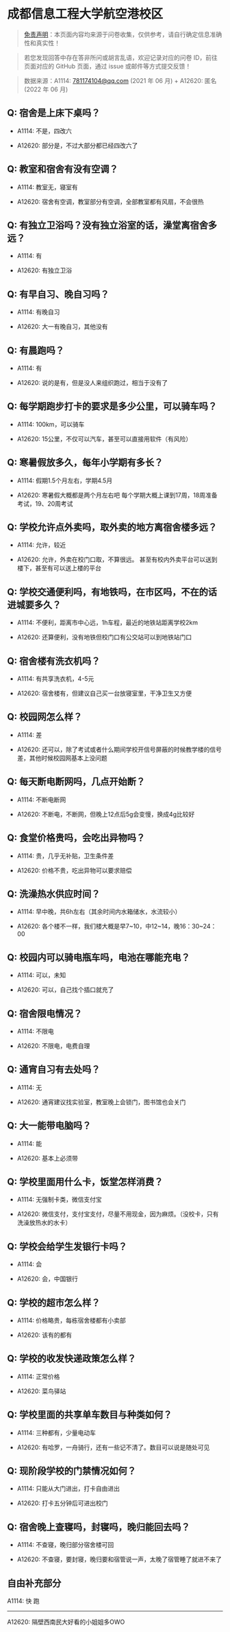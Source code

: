 # 成都信息工程大学航空港校区

> [免责声明](https://colleges.chat/#_3)：本页面内容均来源于问卷收集，仅供参考，请自行确定信息准确性和真实性！

> 若您发现回答中存在答非所问或胡言乱语，欢迎记录对应的问卷 ID，前往页面对应的 GitHub 页面，通过 issue 或邮件等方式提交反馈！

> 数据来源：A1114: 781174104@qq.com (2021 年 06 月) + A12620: 匿名 (2022 年 06 月)

## Q: 宿舍是上床下桌吗？

- A1114: 不是，四改六

- A12620: 部分是，不过大部分都已经四改六了

## Q: 教室和宿舍有没有空调？

- A1114: 教室无，寝室有

- A12620: 宿舍有空调，教室部分有空调，全部教室都有风扇，不会很热

## Q: 有独立卫浴吗？没有独立浴室的话，澡堂离宿舍多远？

- A1114: 有

- A12620: 有独立卫浴

## Q: 有早自习、晚自习吗？

- A1114: 有晚自习

- A12620: 大一有晚自习，其他没有

## Q: 有晨跑吗？

- A1114: 有

- A12620: 说的是有，但是没人来组织跑过，相当于没有了

## Q: 每学期跑步打卡的要求是多少公里，可以骑车吗？

- A1114: 100km，可以骑车

- A12620: 15公里，不仅可以汽车，甚至可以直接用软件（有风险）

## Q: 寒暑假放多久，每年小学期有多长？

- A1114: 假期1.5个月左右，学期4.5月

- A12620: 寒暑假大概都是两个月左右吧
每个学期大概上课到17周，18周准备考试，19、20周考试

## Q: 学校允许点外卖吗，取外卖的地方离宿舍楼多远？

- A1114: 允许，较近

- A12620: 允许，外卖在校门口取，不算很远。
甚至有校内外卖平台可以送到楼下，甚至有可以送上楼的平台

## Q: 学校交通便利吗，有地铁吗，在市区吗，不在的话进城要多久？

- A1114: 不便利，距离市中心远，1h车程，最近的地铁站距离学校2km

- A12620: 还算便利，没有地铁但校门口有公交站可以到地铁站门口

## Q: 宿舍楼有洗衣机吗？

- A1114: 有共享洗衣机，4-5元

- A12620: 宿舍楼有，但建议自己买一台放寝室里，干净卫生又方便

## Q: 校园网怎么样？

- A1114: 差

- A12620: 还可以，除了考试或者什么期间学校开信号屏蔽的时候教学楼的信号差，其他时候校园网基本上没问题

## Q: 每天断电断网吗，几点开始断？

- A1114: 不断电断网

- A12620: 不断电，不断网，但晚上12点后5g会变慢，换成4g比较好

## Q: 食堂价格贵吗，会吃出异物吗？

- A1114: 贵，几乎无补贴，卫生条件差

- A12620: 价格不贵，吃出异物可以要求赔偿

## Q: 洗澡热水供应时间？

- A1114: 早中晚，共6h左右（其余时间内水箱储水，水流较小）

- A12620: 各个楼不一样，我们楼大概是早7\~10，中12\~14，晚16：30\~24：00

## Q: 校园内可以骑电瓶车吗，电池在哪能充电？

- A1114: 可以，未知

- A12620: 可以，自己找个插口就充了

## Q: 宿舍限电情况？

- A1114: 不限电

- A12620: 不限电，电费自理

## Q: 通宵自习有去处吗？

- A1114: 无

- A12620: 通宵建议找实验室，教室晚上会锁门，图书馆也会关门

## Q: 大一能带电脑吗？

- A1114: 能

- A12620: 基本上必须带

## Q: 学校里面用什么卡，饭堂怎样消费？

- A1114: 无强制卡类，微信支付宝

- A12620: 微信支付，支付宝支付，尽量不用现金，因为麻烦。（没校卡，只有洗澡放热水的水卡）

## Q: 学校会给学生发银行卡吗？

- A1114: 会

- A12620: 会，中国银行

## Q: 学校的超市怎么样？

- A1114: 价格略贵，每栋宿舍楼都有小卖部

- A12620: 该有的都有

## Q: 学校的收发快递政策怎么样？

- A1114: 正常价格

- A12620: 菜鸟驿站

## Q: 学校里面的共享单车数目与种类如何？

- A1114: 三种都有，少量电动车

- A12620: 有哈罗，一舟骑行，还有一些记不清了。数目可以说是随处可见

## Q: 现阶段学校的门禁情况如何？

- A1114: 只能从大门进出，打卡自由进出

- A12620: 打卡五分钟后可进出校门

## Q: 宿舍晚上查寝吗，封寝吗，晚归能回去吗？

- A1114: 不查寝，晚归部分宿舍楼可回

- A12620: 不查寝，要封寝，晚归要和宿管说一声，太晚了宿管睡了就进不来了

## 自由补充部分

A1114: 快 跑

***

A12620: 隔壁西南民大好看的小姐姐多OWO